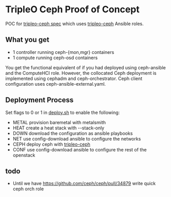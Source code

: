 # TripleO Ceph Proof of Concept

POC for [tripleo-ceph spec](https://review.opendev.org/#/c/723108)
which uses [tripleo-ceph](https://github.com/fmount/tripleo-ceph)
Ansible roles.

## What you get

- 1 controller running ceph-{mon,mgr} containers
- 1 compute running ceph-osd containers

You get the functional equivalent of if you had deployed using 
ceph-ansible and the ComputeHCI role. However, the collocated
Ceph deployment is implemented using cephadm and ceph-orchestrator.
Ceph client configuration uses ceph-ansible-external.yaml.

## Deployment Process

Set flags to 0 or 1 in [deploy.sh](deploy.sh) to enable the following:

- METAL provision baremetal with metalsmith
- HEAT create a heat stack with --stack-only
- DOWN download the configuration as ansible playbooks
- NET use config-download ansible to configure the networks
- CEPH deploy ceph with [tripleo-ceph](https://github.com/fmount/tripleo-ceph)
- CONF use config-download ansible to configure the rest of the openstack

## todo

- Until we have https://github.com/ceph/ceph/pull/34879 write quick
  ceph orch role
